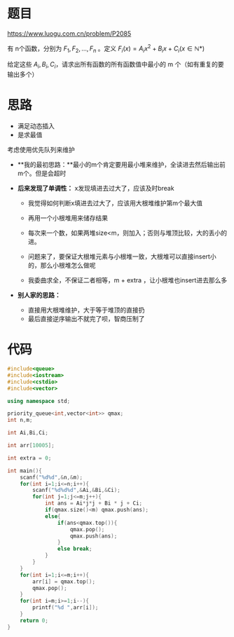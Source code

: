 # 题目

https://www.luogu.com.cn/problem/P2085

有 n个函数，分别为 $F_1,F_2,\dots,F_n$ 。定义 $F_i(x)=A_ix^2+B_ix+C_i(x\in\mathbb N*)$

给定这些 $A_i,B_i,C_i$，请求出所有函数的所有函数值中最小的 m 个（如有重复的要输出多个）

# 思路

* 满足动态插入
* 是求最值

考虑使用优先队列来维护

* **我的最初思路：**最小的m个肯定要用最小堆来维护，全读进去然后输出前m个。但是会超时

* **后来发现了单调性：** x发现填进去过大了，应该及时break

  * 我觉得如何判断x填进去过大了，应该用大根堆维护第m个最大值

  * 再用一个小根堆用来储存结果

  * 每次来一个数，如果两堆size<m，则加入；否则与堆顶比较，大的丢小的进。

  * 问题来了，要保证大根堆元素与小根堆一致，大根堆可以直接insert小的，那么小根堆怎么做呢

  * 我委曲求全，不保证二者相等，m + extra ，让小根堆也insert进去那么多

* **别人家的思路：**

  * 直接用大根堆维护，大于等于堆顶的直接扔
  * 最后直接逆序输出不就完了呗，智商压制了
  
  

# 代码

```cpp
#include<queue>
#include<iostream>
#include<cstdio>
#include<vector>

using namespace std;

priority_queue<int,vector<int>> qmax;
int n,m;

int Ai,Bi,Ci;

int arr[10005];

int extra = 0;

int main(){
    scanf("%d%d",&n,&m);
    for(int i=1;i<=n;i++){
        scanf("%d%d%d",&Ai,&Bi,&Ci);
        for(int j=1;j<=m;j++){
            int ans = Ai*j*j + Bi * j + Ci;
            if(qmax.size()<m) qmax.push(ans);
            else{
                if(ans<qmax.top()){
                    qmax.pop();
                    qmax.push(ans);
                }
                else break;
            }
        }
    }
    for(int i=1;i<=m;i++){
        arr[i] = qmax.top();
        qmax.pop();
    }
    for(int i=m;i>=1;i--){
        printf("%d ",arr[i]);
    }
    return 0;
}
```



  

